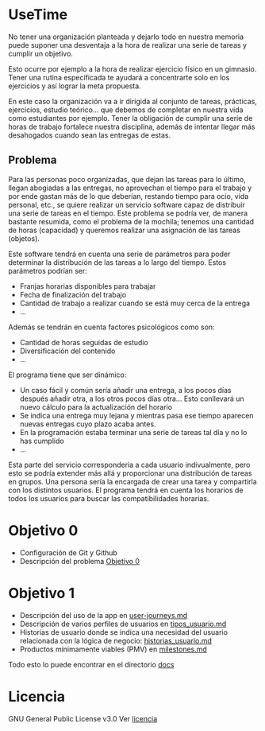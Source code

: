 # UseTime
No tener una organización planteada y dejarlo todo en nuestra memoria puede suponer
una desventaja a la hora de realizar una serie de tareas y cumplir un objetivo.

Esto ocurre por ejemplo a la hora de realizar ejercicio físico en un gimnasio. Tener
una rutina especificada te ayudará a concentrarte solo en los ejercicios y así
lograr la meta propuesta.

En este caso la organización va a ir dirigida al conjunto de tareas, prácticas, ejercicios,
estudio teórico... que debemos de completar en nuestra vida como estudiantes por ejemplo. Tener la obligación
de cumplir una serie de horas de trabajo fortalece nuestra disciplina, además de intentar
llegar más desahogados cuando sean las entregas de estas.

## Problema
Para las personas poco organizadas, que dejan las tareas para lo último, 
llegan abogiadas a las entregas, no aprovechan el tiempo para el trabajo
y por ende gastan más de lo que deberían, restando tiempo para ocio,
vida personal, etc., se quiere realizar un servicio software capaz
de distribuir una serie de tareas en el tiempo. Este problema se podría ver,
de manera bastante resumida, como el problema de la mochila; tenemos una cantidad
de horas (capacidad) y queremos realizar una asignación de las tareas
(objetos).

Este software tendrá en cuenta una serie de parámetros para poder determinar
la distribución de las tareas a lo largo del tiempo. Estos parámetros podrían ser:
* Franjas horarias disponibles para trabajar
* Fecha de finalización del trabajo
* Cantidad de trabajo a realizar cuando se está muy cerca de la entrega
* ...

Además se tendrán en cuenta factores psicológicos como son:
* Cantidad de horas seguidas de estudio
* Diversificación del contenido
* ...


El programa tiene que ser dinámico:
* Un caso fácil y común sería añadir una entrega, a los pocos días después añadir
otra, a los otros pocos días otra... Esto conllevará un nuevo cálculo para la actualización
del horario
* Se indica una entrega muy lejana y mientras pasa ese tiempo aparecen nuevas entregas
cuyo plazo acaba antes.
* En la programación estaba terminar una serie de tareas tal día y no lo has cumplido
* ...


Esta parte del servicio correspondería a cada usuario indivualmente, pero esto se podría
extender más allá y proporcionar una distribución de tareas en grupos. Una persona
sería la encargada de crear una tarea y compartirla con los distintos usuarios. El programa
tendrá en cuenta los horarios de todos los usuarios para buscar las compatibilidades
horarias.



# Objetivo 0
* Configuración de Git y Github
* Descripción del problema
[Objetivo 0](https://github.com/JoseCarlosJC/UseTime/tree/objetivo_0/obj-0)


# Objetivo 1
* Descripción del uso de la app en [user-journeys.md](docs/user-journeys.md)
* Descripción de varios perfiles de usuarios en [tipos_usuario.md](docs/tipos_usuario.md)
* Historias de usuario donde se indica una necesidad del usuario relacionada con la lógica de negocio: [historias_usuario.md](docs/historias_usuario.md)
* Productos mínimamente viables (PMV) en [milestones.md](docs/milestones.md)

Todo esto lo puede encontrar en el directorio [docs](docs)


# Licencia
GNU General Public License v3.0
Ver [licencia](https://github.com/JoseCarlosJC/UseTime/blob/main/LICENSE)
